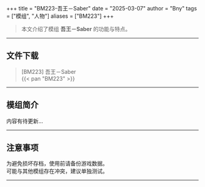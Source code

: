 +++
title = "BM223-吾王－Saber"
date = "2025-03-07"
author = "Bny"
tags = ["模组", "人物"]
aliases = ["BM223"]
+++

> 本文介绍了模组 **吾王－Saber** 的功能与特点。

---

## 文件下载

> [BM223] 吾王－Saber  
{{< pan "BM223" >}}  

---

## 模组简介

>  
内容有待更新...  

---

## 注意事项

>  
为避免损坏存档，使用前请备份游戏数据。  
可能与其他模组存在冲突，建议单独测试。  

---

